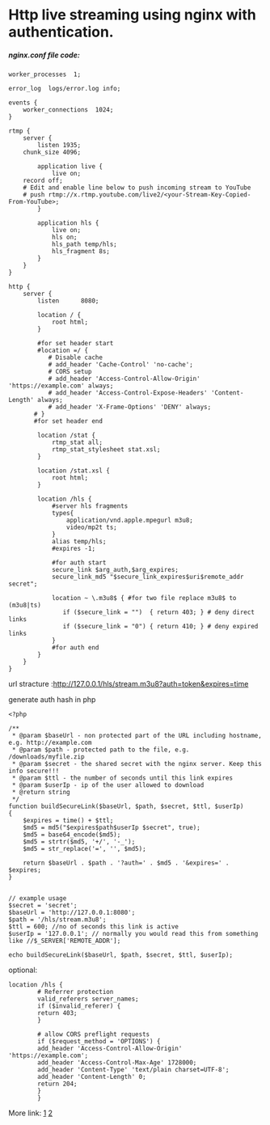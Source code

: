 # Http live streaming using nginx with authentication.

##### nginx.conf file code:

    worker_processes  1;
    
    error_log  logs/error.log info;
    
    events {
        worker_connections  1024;
    }
    
    rtmp {
        server {
            listen 1935;
	    chunk_size 4096;
    
            application live {
                live on;
		record off;
		# Edit and enable line below to push incoming stream to YouTube
		# push rtmp://x.rtmp.youtube.com/live2/<your-Stream-Key-Copied-From-YouTube>;
            }
            
            application hls {
                live on;
                hls on;  
                hls_path temp/hls;  
                hls_fragment 8s;  
            }
        }
    }
    
    http {
        server {
            listen      8080;
            
            location / {
                root html;
            }
    
            #for set header start
            #location =/ {
               # Disable cache
               # add_header 'Cache-Control' 'no-cache';
               # CORS setup
               # add_header 'Access-Control-Allow-Origin' 'https://example.com' always;
               # add_header 'Access-Control-Expose-Headers' 'Content-Length' always;
               # add_header 'X-Frame-Options' 'DENY' always;
           # }
           #for set header end
            
            location /stat {
                rtmp_stat all;
                rtmp_stat_stylesheet stat.xsl;
            }
    
            location /stat.xsl {
                root html;
            }
            
            location /hls {  
                #server hls fragments  
                types{  
                    application/vnd.apple.mpegurl m3u8;  
                    video/mp2t ts;  
                }  
                alias temp/hls;  
                #expires -1;
    
                #for auth start
                secure_link $arg_auth,$arg_expires;
                secure_link_md5 "$secure_link_expires$uri$remote_addr secret";
    
                location ~ \.m3u8$ { #for two file replace m3u8$ to (m3u8|ts)
                   if ($secure_link = "")  { return 403; } # deny direct links
                   if ($secure_link = "0") { return 410; } # deny expired links
                }
                #for auth end
            }  
        }
    }
    

url stracture :http://127.0.0.1/hls/stream.m3u8?auth=token&expires=time

generate auth hash in php

    <?php
    
    /**
     * @param $baseUrl - non protected part of the URL including hostname, e.g. http://example.com
     * @param $path - protected path to the file, e.g. /downloads/myfile.zip
     * @param $secret - the shared secret with the nginx server. Keep this info secure!!!
     * @param $ttl - the number of seconds until this link expires
     * @param $userIp - ip of the user allowed to download
     * @return string
     */
    function buildSecureLink($baseUrl, $path, $secret, $ttl, $userIp)
    {
        $expires = time() + $ttl;
        $md5 = md5("$expires$path$userIp $secret", true);
        $md5 = base64_encode($md5);
        $md5 = strtr($md5, '+/', '-_');
        $md5 = str_replace('=', '', $md5);
    
        return $baseUrl . $path . '?auth=' . $md5 . '&expires=' . $expires;
    }
    
    
    // example usage
    $secret = 'secret';
    $baseUrl = 'http://127.0.0.1:8080';
    $path = '/hls/stream.m3u8';
    $ttl = 600; //no of seconds this link is active
    $userIp = '127.0.0.1'; // normally you would read this from something like //$_SERVER['REMOTE_ADDR'];
    
    echo buildSecureLink($baseUrl, $path, $secret, $ttl, $userIp);
    

optional:

    location /hls {
            # Referrer protection
            valid_referers server_names;
            if ($invalid_referer) {
            return 403;
            }
    
            # allow CORS preflight requests
            if ($request_method = 'OPTIONS') {
            add_header 'Access-Control-Allow-Origin' 'https://example.com';
            add_header 'Access-Control-Max-Age' 1728000;
            add_header 'Content-Type' 'text/plain charset=UTF-8';
            add_header 'Content-Length' 0;
            return 204;
            }
            }

More link:
[1](https://gist.github.com/mrbar42/09c149059f72da2f09e652d4c5079919 "1")
[2](https://gist.github.com/goregrish/a169b0a72fcc7c30d374d1a2f8a772d2 "2")
